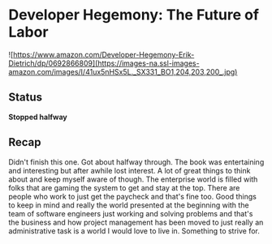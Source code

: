 # Developer Hegemony: The Future of Labor
![https://www.amazon.com/Developer-Hegemony-Erik-Dietrich/dp/0692866809](https://images-na.ssl-images-amazon.com/images/I/41ux5nHSx5L._SX331_BO1,204,203,200_.jpg)

## Status
**Stopped halfway**

## Recap
Didn't finish this one. Got about halfway through. The book was entertaining and interesting but after awhile lost interest. A lot of great things to think about and keep myself aware of though. The enterprise world is filled with folks that are gaming the system to get and stay at the top. There are people who work to just get the paycheck and that's fine too. Good things to keep in mind and really the world presented at the beginning with the team of software engineers just working and solving problems and that's the business and how project management has been moved to just really an administrative task is a world I would love to live in. Something to strive for.
